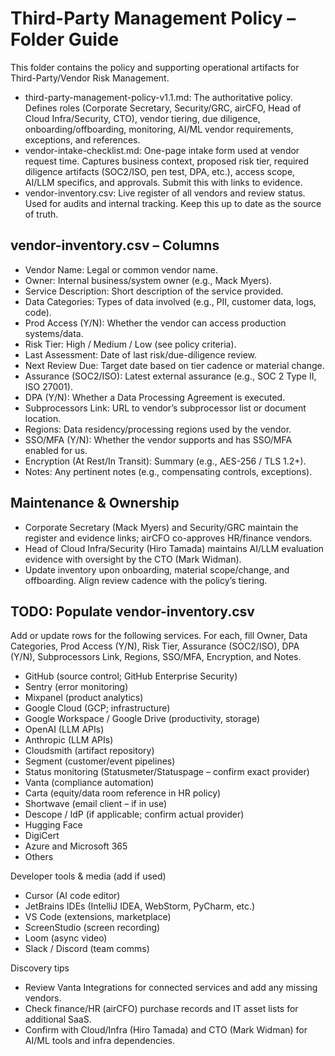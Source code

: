 # Third-Party Management Policy – Folder Guide

This folder contains the policy and supporting operational artifacts for Third-Party/Vendor Risk Management.

- third-party-management-policy-v1.1.md: The authoritative policy. Defines roles (Corporate Secretary, Security/GRC, airCFO, Head of Cloud Infra/Security, CTO), vendor tiering, due diligence, onboarding/offboarding, monitoring, AI/ML vendor requirements, exceptions, and references.
- vendor-intake-checklist.md: One-page intake form used at vendor request time. Captures business context, proposed risk tier, required diligence artifacts (SOC2/ISO, pen test, DPA, etc.), access scope, AI/LLM specifics, and approvals. Submit this with links to evidence.
- vendor-inventory.csv: Live register of all vendors and review status. Used for audits and internal tracking. Keep this up to date as the source of truth.

## vendor-inventory.csv – Columns

- Vendor Name: Legal or common vendor name.
- Owner: Internal business/system owner (e.g., Mack Myers).
- Service Description: Short description of the service provided.
- Data Categories: Types of data involved (e.g., PII, customer data, logs, code).
- Prod Access (Y/N): Whether the vendor can access production systems/data.
- Risk Tier: High / Medium / Low (see policy criteria).
- Last Assessment: Date of last risk/due-diligence review.
- Next Review Due: Target date based on tier cadence or material change.
- Assurance (SOC2/ISO): Latest external assurance (e.g., SOC 2 Type II, ISO 27001).
- DPA (Y/N): Whether a Data Processing Agreement is executed.
- Subprocessors Link: URL to vendor’s subprocessor list or document location.
- Regions: Data residency/processing regions used by the vendor.
- SSO/MFA (Y/N): Whether the vendor supports and has SSO/MFA enabled for us.
- Encryption (At Rest/In Transit): Summary (e.g., AES-256 / TLS 1.2+).
- Notes: Any pertinent notes (e.g., compensating controls, exceptions).

## Maintenance & Ownership

- Corporate Secretary (Mack Myers) and Security/GRC maintain the register and evidence links; airCFO co-approves HR/finance vendors.
- Head of Cloud Infra/Security (Hiro Tamada) maintains AI/LLM evaluation evidence with oversight by the CTO (Mark Widman).
- Update inventory upon onboarding, material scope/change, and offboarding. Align review cadence with the policy’s tiering.

## TODO: Populate vendor-inventory.csv

Add or update rows for the following services. For each, fill Owner, Data Categories, Prod Access (Y/N), Risk Tier, Assurance (SOC2/ISO), DPA (Y/N), Subprocessors Link, Regions, SSO/MFA, Encryption, and Notes.

- GitHub (source control; GitHub Enterprise Security)
- Sentry (error monitoring)
- Mixpanel (product analytics)
- Google Cloud (GCP; infrastructure)
- Google Workspace / Google Drive (productivity, storage)
- OpenAI (LLM APIs)
- Anthropic (LLM APIs)
- Cloudsmith (artifact repository)
- Segment (customer/event pipelines)
- Status monitoring (Statusmeter/Statuspage – confirm exact provider)
- Vanta (compliance automation)
- Carta (equity/data room reference in HR policy)
- Shortwave (email client – if in use)
- Descope / IdP (if applicable; confirm actual provider)
- Hugging Face
- DigiCert
- Azure and Microsoft 365
- Others

Developer tools & media (add if used)
- Cursor (AI code editor)
- JetBrains IDEs (IntelliJ IDEA, WebStorm, PyCharm, etc.)
- VS Code (extensions, marketplace)
- ScreenStudio (screen recording)
- Loom (async video)
- Slack / Discord (team comms)


Discovery tips
- Review Vanta Integrations for connected services and add any missing vendors.
- Check finance/HR (airCFO) purchase records and IT asset lists for additional SaaS.
- Confirm with Cloud/Infra (Hiro Tamada) and CTO (Mark Widman) for AI/ML tools and infra dependencies.
